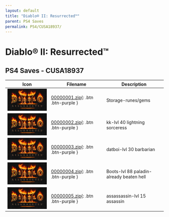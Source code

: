 ```yaml
---
layout: default
title: "Diablo® II: Resurrected™"
parent: PS4 Saves
permalink: PS4/CUSA18937/
---
```

# Diablo® II: Resurrected™

## PS4 Saves - CUSA18937

| Icon | Filename | Description |
|------|----------|-------------|
| ![Diablo® II: Resurrected™](icon0.png) | [00000001.zip](00000001.zip){: .btn .btn-purple } | Storage-runes/gems |
| ![Diablo® II: Resurrected™](icon0.png) | [00000002.zip](00000002.zip){: .btn .btn-purple } | kk-lvl 40 lightning sorceress |
| ![Diablo® II: Resurrected™](icon0.png) | [00000003.zip](00000003.zip){: .btn .btn-purple } | datboi-lvl 30 barbarian |
| ![Diablo® II: Resurrected™](icon0.png) | [00000004.zip](00000004.zip){: .btn .btn-purple } | Boots-lvl 88 paladin-already beaten hell |
| ![Diablo® II: Resurrected™](icon0.png) | [00000005.zip](00000005.zip){: .btn .btn-purple } | assassassin-lvl 15 assassin |
